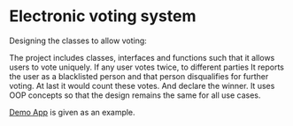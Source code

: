 # Electronic voting system
Designing the classes to allow voting:

The project includes classes, interfaces and functions such that it allows users to vote uniquely.
If any user votes twice, to different parties It reports the user as a blacklisted person and that person disqualifies for further voting. 
At last it would count these votes. And declare the winner.
It uses OOP concepts so that the design remains the same for all use cases.

[Demo App](https://github.com/nsahai8/electronic-voting-system/blob/master/src/demo/DemoApp.java) is given as an example.
